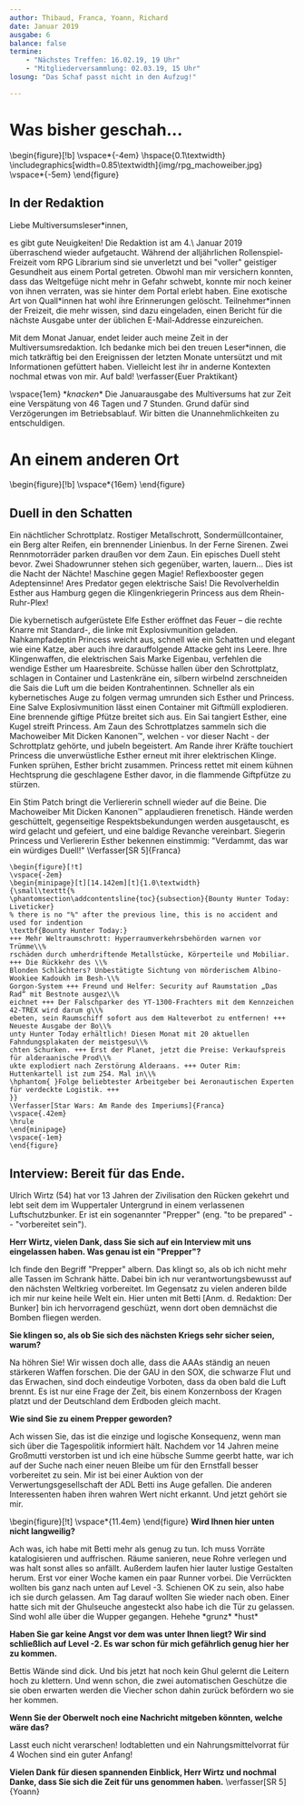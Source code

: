 ```yaml
---
author: Thibaud, Franca, Yoann, Richard
date: Januar 2019
ausgabe: 6
balance: false
termine:
    - "Nächstes Treffen: 16.02.19, 19 Uhr"
    - "Mitgliederversammlung: 02.03.19, 15 Uhr"
losung: "Das Schaf passt nicht in den Aufzug!"

---
```


# Was bisher geschah...

\begin{figure}[!b]
\vspace*{-4em}
\hspace{0.1\textwidth}
\includegraphics[width=0.85\textwidth]{img/rpg_machoweiber.jpg}
\vspace*{-5em}
\end{figure}

## In der Redaktion
Liebe Multiversumsleser\*innen,

es gibt gute Neuigkeiten! Die Redaktion ist am 4.\ Januar 2019 überraschend wieder aufgetaucht. Während der alljährlichen Rollenspiel-Freizeit vom RPG Librarium sind sie unverletzt und bei "voller" geistiger Gesundheit aus einem Portal getreten. Obwohl man mir versichern konnten, dass das Weltgefüge nicht mehr in Gefahr schwebt, konnte mir noch keiner von ihnen verraten, was sie hinter dem Portal erlebt haben. Eine exotische Art von Quall\*innen hat wohl ihre Erinnerungen gelöscht. Teilnehmer\*innen der Freizeit, die mehr wissen, sind dazu eingeladen, einen Bericht für die nächste Ausgabe unter der üblichen E-Mail-Addresse einzureichen.

Mit dem Monat Januar, endet leider auch meine Zeit in der Multiversumsredaktion. Ich bedanke mich bei den treuen Leser*innen, die mich tatkräftig bei den Ereignissen der letzten Monate untersützt und mit Informationen gefüttert haben. Vielleicht lest ihr in anderne Kontexten nochmal etwas von mir. Auf bald!
\verfasser{Euer Praktikant}

\vspace{1em}
\**knacken*\* Die Januarausgabe des Multiversums hat zur Zeit eine Verspätung von 46 Tagen und 7 Stunden. Grund dafür sind Verzögerungen im Betriebsablauf. Wir bitten die Unannehmlichkeiten zu entschuldigen.

# An einem anderen Ort

<!-- hack preventing text from floating into the image -->
\begin{figure}[!b]
\vspace*{16em}
\end{figure}

## Duell in den Schatten
Ein nächtlicher Schrottplatz. Rostiger Metallschrott, Sondermüllcontainer, ein Berg alter Reifen, ein brennender Linienbus. In der Ferne Sirenen. Zwei Rennmotorräder parken draußen vor dem Zaun. Ein episches Duell steht bevor. Zwei Shadowrunner stehen sich gegenüber, warten, lauern… Dies ist die Nacht der Nächte! Maschine gegen Magie! Reflexbooster gegen Adeptensinne! Ares Predator gegen elektrische Sais! Die Revolverheldin Esther aus Hamburg gegen die Klingenkriegerin Princess aus dem Rhein-Ruhr-Plex!

Die kybernetisch aufgerüstete Elfe Esther eröffnet das Feuer – die rechte Knarre mit Standard-, die linke mit Explosivmunition geladen. Nahkampfadeptin Princess weicht aus, schnell wie ein Schatten und elegant wie eine Katze, aber auch ihre darauffolgende Attacke geht ins Leere. Ihre Klingenwaffen, die elektrischen Sais Marke Eigenbau, verfehlen die wendige Esther um Haaresbreite. Schüsse hallen über den Schrottplatz, schlagen in Container und Lastenkräne ein, silbern wirbelnd zerschneiden die Sais die Luft um die beiden Kontrahentinnen. Schneller als ein kybernetisches Auge zu folgen vermag umrunden sich Esther und Princess. Eine Salve Explosivmunition lässt einen Container mit Giftmüll explodieren. Eine brennende giftige Pfütze breitet sich aus. Ein Sai tangiert Esther, eine Kugel streift Princess. Am Zaun des Schrottplatzes sammeln sich die Machoweiber Mit Dicken Kanonen™, welchen - vor dieser Nacht - der Schrottplatz gehörte, und jubeln begeistert. Am Rande ihrer Kräfte touchiert Princess die unverwüstliche Esther erneut mit ihrer elektrischen Klinge. Funken sprühen, Esther bricht zusammen. Princess rettet mit einem kühnen Hechtsprung die geschlagene Esther davor, in die flammende Giftpfütze zu stürzen.

Ein Stim Patch bringt die Verliererin schnell wieder auf die Beine. Die Machoweiber Mit Dicken Kanonen™ applaudieren frenetisch. Hände werden geschüttelt, gegenseitige Respektsbekundungen werden ausgetauscht, es wird gelacht und gefeiert, und eine baldige Revanche vereinbart. Siegerin Princess und Verliererin Esther bekennen einstimmig: "Verdammt, das war ein würdiges Duell!"
\Verfasser[SR 5]{Franca}

```{=tex}
\begin{figure}[!t]
\vspace{-2em}
\begin{minipage}[t][14.142em][t]{1.0\textwidth}
{\small\texttt{%
\phantomsection\addcontentsline{toc}{subsection}{Bounty Hunter Today: Liveticker}
% there is no "%" after the previous line, this is no accident and used for indention
\textbf{Bounty Hunter Today:}
+++ Mehr Weltraumschrott: Hyperraumverkehrsbehörden warnen vor Trümme\\%
rschäden durch umherdriftende Metallstücke, Körperteile und Mobiliar. +++ Die Rückkehr des \\%
Blonden Schlächters? Unbestätigte Sichtung von mörderischem Albino-Wookiee Kadoukh im Besh-\\%
Gorgon-System +++ Freund und Helfer: Security auf Raumstation „Das Rad“ mit Bestnote ausgez\\%
eichnet +++ Der Falschparker des YT-1300-Frachters mit dem Kennzeichen 42-TREX wird darum g\\%
ebeten, sein Raumschiff sofort aus dem Halteverbot zu entfernen! +++ Neueste Ausgabe der Bo\\%
unty Hunter Today erhältlich! Diesen Monat mit 20 aktuellen Fahndungsplakaten der meistgesu\\%
chten Schurken. +++ Erst der Planet, jetzt die Preise: Verkaufspreis für alderaanische Prod\\%
ukte explodiert nach Zerstörung Alderaans. +++ Outer Rim: Huttenkartell ist zum 254. Mal in\\%
\hphantom{ }Folge beliebtester Arbeitgeber bei Aeronautischen Experten für verdeckte Logistik. +++
}}
\Verfasser[Star Wars: Am Rande des Imperiums]{Franca}
\vspace{.42em}
\hrule
\end{minipage}
\vspace{-1em}
\end{figure}
```
## Interview: Bereit für das Ende.
Ulrich Wirtz (54) hat vor 13 Jahren der Zivilisation den Rücken gekehrt und lebt seit dem im Wuppertaler Untergrund in einem verlassenen Luftschutzbunker. Er ist ein sogenannter "Prepper" (eng. "to be prepared" -- "vorbereitet sein").

**Herr Wirtz, vielen Dank, dass Sie sich auf ein Interview mit uns eingelassen haben. Was genau ist ein "Prepper"?**

Ich finde den Begriff "Prepper" albern. Das klingt so, als ob ich nicht mehr alle Tassen im Schrank hätte. Dabei bin ich nur verantwortungsbewusst auf den nächsten Weltkrieg vorbereitet. Im Gegensatz zu vielen anderen bilde ich mir nur keine heile Welt ein. Hier unten mit Betti [Anm. d. Redaktion: Der Bunker] bin ich hervorragend geschüzt, wenn dort oben demnächst die Bomben fliegen werden.

**Sie klingen so, als ob Sie sich des nächsten Kriegs sehr sicher seien, warum?**

Na höhren Sie! Wir wissen doch alle, dass die AAAs ständig an neuen stärkeren Waffen forschen. Die der GAU in den SOX, die schwarze Flut und das Erwachen, sind doch eindeutige Vorboten, dass da oben bald die Luft brennt. Es ist nur eine Frage der Zeit, bis einem Konzernboss der Kragen platzt und der Deutschland dem Erdboden gleich macht.

**Wie sind Sie zu einem Prepper geworden?**

Ach wissen Sie, das ist die einzige und logische Konsequenz, wenn man sich über die Tagespolitik informiert hält. Nachdem vor 14 Jahren meine Großmutti verstorben ist und ich eine hübsche Summe geerbt hatte, war ich auf der Suche nach einer neuen Bleibe um für den Ernstfall besser vorbereitet zu sein. Mir ist bei einer Auktion von der Verwertungsgesellschaft der ADL Betti ins Auge gefallen. Die anderen Interessenten haben ihren wahren Wert nicht erkannt. Und jetzt gehört sie mir.
<!-- yet another hack preventing text from floating into the liveticker -->
\begin{figure}[!t]
\vspace*{11.4em}
\end{figure}
**Wird Ihnen hier unten nicht langweilig?**

Ach was, ich habe mit Betti mehr als genug zu tun. Ich muss Vorräte katalogisieren und auffrischen. Räume sanieren, neue Rohre verlegen und was halt sonst alles so anfällt. Außerdem laufen hier lauter lustige Gestalten herum. Erst vor einer Woche kamen ein paar Runner vorbei. Die Verrückten wollten bis ganz nach unten auf Level -3. Schienen OK zu sein, also habe ich sie durch gelassen. Am Tag darauf wollten Sie wieder nach oben. Einer hatte sich mit der Ghulseuche angesteckt also habe ich die Tür zu gelassen. Sind wohl alle über die Wupper gegangen. Hehehe \*grunz\* \*hust\*

**Haben Sie gar keine Angst vor dem was unter Ihnen liegt? Wir sind schließlich auf Level -2. Es war schon für mich gefährlich genug hier her zu kommen.**

Bettis Wände sind dick. Und bis jetzt hat noch kein Ghul gelernt die Leitern hoch zu klettern. Und wenn schon, die zwei automatischen Geschütze die sie oben erwarten werden die Viecher schon dahin zurück befördern wo sie her kommen.

**Wenn Sie der Oberwelt noch eine Nachricht mitgeben könnten, welche wäre das?**

Lasst euch nicht verarschen! Iodtabletten und ein Nahrungsmittelvorrat für 4 Wochen sind ein guter Anfang!

**Vielen Dank für diesen spannenden Einblick, Herr Wirtz und nochmal Danke, dass Sie sich die Zeit für uns genommen haben.**
\verfasser[SR 5]{Yoann}
